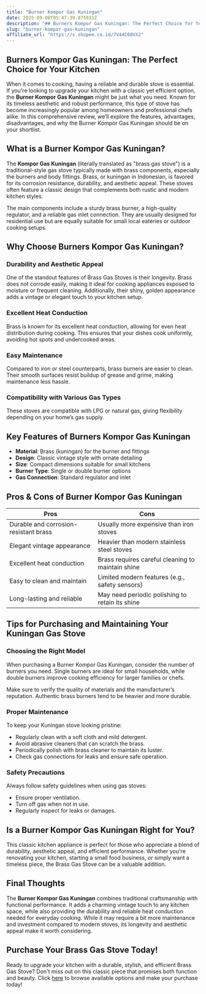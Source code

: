 ```yaml
---
title: "Burner Kompor Gas Kuningan"
date: 2025-09-08T05:47:39.875931Z
description: "## Burners Kompor Gas Kuningan: The Perfect Choice for Your Kitchen..."
slug: "burner-kompor-gas-kuningan"
affiliate_url: "https://s.shopee.co.id/7V44C68VX2"
---
```

## Burners Kompor Gas Kuningan: The Perfect Choice for Your Kitchen

When it comes to cooking, having a reliable and durable stove is essential. If you're looking to upgrade your kitchen with a classic yet efficient option, the **Burner Kompor Gas Kuningan** might be just what you need. Known for its timeless aesthetic and robust performance, this type of stove has become increasingly popular among homeowners and professional chefs alike. In this comprehensive review, we’ll explore the features, advantages, disadvantages, and why the Burner Kompor Gas Kuningan should be on your shortlist.

## What is a Burner Kompor Gas Kuningan?

The **Kompor Gas Kuningan** (literally translated as "brass gas stove") is a traditional-style gas stove typically made with brass components, especially the burners and body fittings. Brass, or kuningan in Indonesian, is favored for its corrosion resistance, durability, and aesthetic appeal. These stoves often feature a classic design that complements both rustic and modern kitchen styles.

The main components include a sturdy brass burner, a high-quality regulator, and a reliable gas inlet connection. They are usually designed for residential use but are equally suitable for small local eateries or outdoor cooking setups.

## Why Choose Burners Kompor Gas Kuningan?

### Durability and Aesthetic Appeal

One of the standout features of Brass Gas Stoves is their longevity. Brass does not corrode easily, making it ideal for cooking appliances exposed to moisture or frequent cleaning. Additionally, their shiny, golden appearance adds a vintage or elegant touch to your kitchen setup.

### Excellent Heat Conduction

Brass is known for its excellent heat conduction, allowing for even heat distribution during cooking. This ensures that your dishes cook uniformly, avoiding hot spots and undercooked areas.

### Easy Maintenance

Compared to iron or steel counterparts, brass burners are easier to clean. Their smooth surfaces resist buildup of grease and grime, making maintenance less hassle.

### Compatibility with Various Gas Types

These stoves are compatible with LPG or natural gas, giving flexibility depending on your home’s gas supply.

## Key Features of Burners Kompor Gas Kuningan

- **Material**: Brass (kuningan) for the burner and fittings
- **Design**: Classic vintage style with ornate detailing
- **Size**: Compact dimensions suitable for small kitchens
- **Burner Type**: Single or double burner options
- **Gas Connection**: Standard regulator and inlet

## Pros & Cons of Burner Kompor Gas Kuningan

| Pros                                      | Cons                                       |
|-------------------------------------------|--------------------------------------------|
| Durable and corrosion-resistant brass   | Usually more expensive than iron stoves  |
| Elegant vintage appearance               | Heavier than modern stainless steel stoves|
| Excellent heat conduction                | Brass requires careful cleaning to maintain shine |
| Easy to clean and maintain               | Limited modern features (e.g., safety sensors) |
| Long-lasting and reliable               | May need periodic polishing to retain its shine |

## Tips for Purchasing and Maintaining Your Kuningan Gas Stove

### Choosing the Right Model

When purchasing a Burner Kompor Gas Kuningan, consider the number of burners you need. Single burners are ideal for small households, while double burners improve cooking efficiency for larger families or chefs.

Make sure to verify the quality of materials and the manufacturer’s reputation. Authentic brass burners tend to be heavier and more durable.

### Proper Maintenance

To keep your Kuningan stove looking pristine:

- Regularly clean with a soft cloth and mild detergent.
- Avoid abrasive cleaners that can scratch the brass.
- Periodically polish with brass cleaner to maintain its luster.
- Check gas connections for leaks and ensure safe operation.

### Safety Precautions

Always follow safety guidelines when using gas stoves:

- Ensure proper ventilation.
- Turn off gas when not in use.
- Regularly inspect for leaks or damages.

## Is a Burner Kompor Gas Kuningan Right for You?

This classic kitchen appliance is perfect for those who appreciate a blend of durability, aesthetic appeal, and efficient performance. Whether you're renovating your kitchen, starting a small food business, or simply want a timeless piece, the Brass Gas Stove can be a valuable addition.

## Final Thoughts

The **Burner Kompor Gas Kuningan** combines traditional craftsmanship with functional performance. It adds a charming vintage touch to any kitchen space, while also providing the durability and reliable heat conduction needed for everyday cooking. While it may require a bit more maintenance and investment compared to modern stoves, its longevity and aesthetic appeal make it worth considering.

## Purchase Your Brass Gas Stove Today!

Ready to upgrade your kitchen with a durable, stylish, and efficient Brass Gas Stove? Don't miss out on this classic piece that promises both function and beauty. Click [here](https://s.shopee.co.id/7V44C68VX2) to browse available options and make your purchase today!
